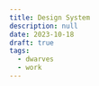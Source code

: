 ```yaml
---
title: Design System
description: null
date: 2023-10-18
draft: true
tags:
  - dwarves
  - work
---
```



